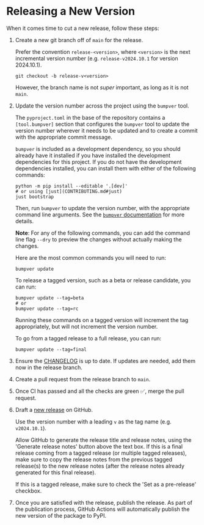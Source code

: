 # Releasing a New Version

When it comes time to cut a new release, follow these steps:

1. Create a new git branch off of `main` for the release.

   Prefer the convention `release-<version>`, where `<version>` is the next incremental version number (e.g. `release-v2024.10.1` for version 2024.10.1).

   ```shell
   git checkout -b release-v<version>
   ```

   However, the branch name is not *super* important, as long as it is not `main`.

2. Update the version number across the project using the `bumpver` tool.

   The `pyproject.toml` in the base of the repository contains a `[tool.bumpver]` section that configures the `bumpver` tool to update the version number wherever it needs to be updated and to create a commit with the appropriate commit message.

   `bumpver` is included as a development dependency, so you should already have it installed if you have installed the development dependencies for this project. If you do not have the development dependencies installed, you can install them with either of the following commands:

   ```shell
   python -m pip install --editable '.[dev]'
   # or using [just](CONTRIBUTING.md#just)
   just bootstrap
   ```

   Then, run `bumpver` to update the version number, with the appropriate command line arguments. See the [`bumpver` documentation](https://github.com/mbarkhau/bumpver) for more details.

   **Note**: For any of the following commands, you can add the command line flag `--dry` to preview the changes without actually making the changes.

   Here are the most common commands you will need to run:

   ```shell
   bumpver update
   ```

   To release a tagged version, such as a beta or release candidate, you can run:

   ```shell
   bumpver update --tag=beta
   # or
   bumpver update --tag=rc
   ```

   Running these commands on a tagged version will increment the tag appropriately, but will not increment the version number.

   To go from a tagged release to a full release, you can run:

   ```shell
   bumpver update --tag=final
   ```

3. Ensure the [CHANGELOG](CHANGELOG.md) is up to date. If updates are needed, add them now in the release branch.

4. Create a pull request from the release branch to `main`.

5. Once CI has passed and all the checks are green ✅, merge the pull request.

6. Draft a [new release](https://github.com/example_owner/calver-mminc1-project/releases/new) on GitHub.

   Use the version number with a leading `v` as the tag name (e.g. `v2024.10.1`).

   Allow GitHub to generate the release title and release notes, using the 'Generate release notes' button above the text box. If this is a final release coming from a tagged release (or multiple tagged releases), make sure to copy the release notes from the previous tagged release(s) to the new release notes (after the release notes already generated for this final release).

   If this is a tagged release, make sure to check the 'Set as a pre-release' checkbox.

7. Once you are satisfied with the release, publish the release. As part of the publication process, GitHub Actions will automatically publish the new version of the package to PyPI.
